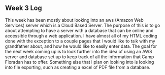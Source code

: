 ## Week 3 Log

This week has been mostly about looking into an aws (Amazon Web Services) server which is a Cloud Based Server. The purpose of this is to go about attempting to have a server with a database that can be online and accessible through a web application. I have almost all of my HTML coding done with the exception to a couple pages that I would like to talk with my grandfather about, and how he would like to easily enter data. The goal for the next week coming up is to look further into the idea of using an AWS server and database set up to keep track of all the information that Camp Floradan has to offer. Something else that I plan on looking into is looking into file exporting, such as creating a excel of PDF file from a database.